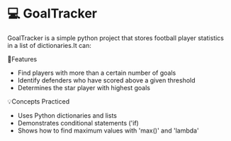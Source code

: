 # 💻 GoalTracker

GoalTracker is a simple python project that stores football player statistics in a list of dictionaries.It can:

🚀Features

- Find players with more than a certain number of goals
- Identify defenders who have scored above a given threshold
- Determines the star player with highest goals

💡Concepts Practiced

- Uses Python dictionaries and lists
- Demonstrates conditional statements ('if)
- Shows how to find maximum values with 'max()' and 'lambda'
